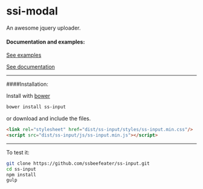 # ssi-modal

An awesome jquery uploader.

#### Documentation and examples:


[See examples](http://ssinput.com/#ss-input/examples)

[See documentation](http://ssinput.com/#ss-input/documentation)


---

####Installation:

Install with [bower](http://bower.io/)

```sh
bower install ss-input
```

or download and include the files.
```html
<link rel="stylesheet" href="dist/ss-input/styles/ss-input.min.css"/> 
<script src="dist/ss-input/js/ss-input.min.js"></script>
```
---

To test it:
```sh
git clone https://github.com/ssbeefeater/ss-input.git
cd ss-input
npm install
gulp
```

